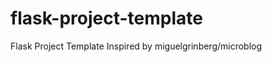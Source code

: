 flask-project-template
======================

Flask Project Template Inspired by miguelgrinberg/microblog

